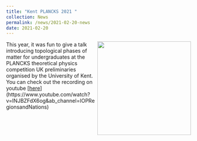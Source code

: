 ```yaml
---
title: "Kent PLANCKS 2021 "
collection: News
permalink: /news/2021-02-20-news
date: 2021-02-20
---
```

<img src="{{ '/images/youtube.jpg'}}" width='255' align='right' />
This year, it was fun to give a talk introducing topological phases of matter for undergraduates at the PLANCKS theoretical physics competition UK preliminaries organised by the University of Kent. You can check out the recording on youtube
  [<u>here</u>](https://www.youtube.com/watch?v=INJBZFdX6og&ab_channel=IOPRegionsandNations)  
